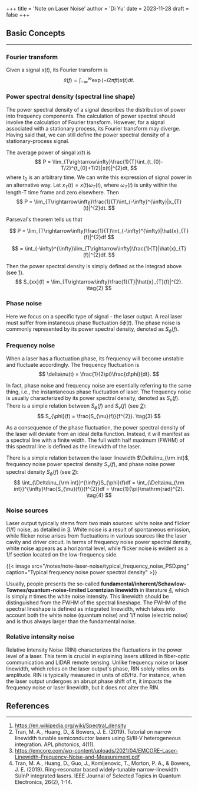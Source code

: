+++
title = 'Note on Laser Noise'
author = 'Di Yu'
date = 2023-11-28
draft = false
+++

<!-- # Note on Laser Noise
Created on 2023-11-28
Author Di Yu -->

## Basic Concepts
---
### Fourier transform
Given a signal $x(t)$, its Fourier transform is
$$
\hat{x}(f) = \int_{-\infty}^{\infty}\exp(-i2\pi ft)x(t)dt.  \tag{1}
$$

### Power spectral density (spectral line shape)
The power spectral density of a signal describes the distribution of power into frequency components. The calculation of power spectral should involve the calculation of Fourier transform. However, for a signal associated with a stationary process, its Fourier transform may diverge. Having said that, we can still define the power spectral density of a stationary-process signal.

The average power of singal $x(t)$ is
$$
P = \lim_{T\rightarrow\infty}\frac{1}{T}\int_{t_{0}-T/2}^{t_{0}+T/2}|x(t)|^{2}dt,
$$
where $t_{0}$ is an arbitrary time. We can write this expression of signal power in an alternative way. Let $x_{T}(t) = x(t)\omega_{T}(t)$, where $\omega_{T}(t)$ is unity within the length-T time frame and zero elsewhere. Then
$$
P = \lim_{T\rightarrow\infty}\frac{1}{T}\int_{-\infty}^{\infty}|x_{T}(t)|^{2}dt.
$$

Parseval's theorem tells us that

$$
P = \lim_{T\rightarrow\infty}\frac{1}{T}\int_{-\infty}^{\infty}|\hat{x}_{T}(f)|^{2}df
$$

$$
= \int_{-\infty}^{\infty}\lim_{T\rightarrow\infty}\frac{1}{T}|\hat{x}_{T}(f)|^{2}df.
$$

Then the power spectral density is simply defined as the integrad above (see [1](#references)).
$$
S_{xx}(f) = \lim_{T\rightarrow\infty}\frac{1}{T}|\hat{x}_{T}(f)|^{2}.  \tag{2}
$$

### Phase noise
Here we focus on a specific type of signal - the laser output. A real laser must suffer from instaneous phase fluctuation $\delta\phi(t)$. The phase noise is commonly represented by its power spectral density, denoted as $S_{\phi}(f)$.

### Frequency noise
When a laser has a fluctuation phase, its frequency will become unstable and fluctuate accordingly. The frequency fluctuation is
$$
\delta\nu(t) = \frac{1}{2\pi}\frac{d\phi}{dt}.
$$

In fact, phase noise and frequency noise are esentially referring to the same thing, i.e., the instantaneous phase fluctuation of laser. The frequency noise is usually characterized by its power spectral density, denoted as $S_{\nu}(f)$. There is a simple relation between $S_{\phi}(f)$ and $S_{\nu}(f)$ (see [2](#references)):
$$
S_{\phi}(f) = \frac{S_{\nu}(f)}{f^{2}}.  \tag{3}
$$

As a consequence of the phase fluctuation, the power spectral density of the laser will deviate from an ideal delta function. Instead, it will manifest as a spectral line with a finite width. The full width half maximum (FWHM) of this spectral line is defined as the linewidth of the laser. 

There is a simple relation between the laser linewidth $\Delta\nu_{\rm int}$,  frequency noise power spectral density $S_{\nu}(f)$, and phase noise power spectral density $S_{\phi}(f)$ (see [2](#references)):
$$
\int_{\Delta\nu_{\rm int}}^{\infty}S_{\phi}(f)df = \int_{\Delta\nu_{\rm int}}^{\infty}\frac{S_{\nu}(f)}{f^{2}}df = \frac{1}{\pi}\mathrm{rad}^{2}.  \tag{4}
$$

### Noise sources
Laser output typically stems from two main sources: white noise and flicker (1/f) noise, as detailed in [3](#references). White noise is a result of spontaneous emission, while flicker noise arises from fluctuations in various sources like the laser cavity and driver circuit. In terms of frequency noise power spectral density, white noise appears as a horizontal level, while flicker noise is evident as a 1/f section located on the low-frequency side.

{{< image src="/notes/note-laser-noise/typical_frequency_noise_PSD.png" caption="Typical frequency noise power spectral density" >}}

Usually, people presents the so-called **fundamental/inherent/Schawlow-Townes/quantum-noise-limited Lorentzian linewidth** in literature [4](#references), which is simply $\pi$ times the white noise intensity. This linewidth should be distinguished from the FWHM of the spectral lineshape. The FWHM of the spectral lineshape is defined as integrated linewidth, which takes into account both the white noise (quantum noise) and 1/f noise (electric noise) and is thus always larger than the fundamental noise.

### Relative intensity noise
Relative Intensity Noise (RIN) characterizes the fluctuations in the power level of a laser. This term is crucial in explaining lasers utilized in fiber-optic communication and LIDAR remote sensing. Unlike frequency noise or laser linewidth, which relies on the laser output's phase, RIN solely relies on its amplitude. RIN is typically measured in units of dB/Hz. For instance, when the laser output undergoes an abrupt phase shift of π, it impacts the frequency noise or laser linewidth, but it does not alter the RIN.

## References
---
1. https://en.wikipedia.org/wiki/Spectral_density
2. Tran, M. A., Huang, D., & Bowers, J. E. (2019). Tutorial on narrow linewidth tunable semiconductor lasers using Si/III-V heterogeneous integration. APL photonics, 4(11).
3. https://emcore.com/wp-content/uploads/2021/04/EMCORE-Laser-Linewidth-Frequency-Noise-and-Measurement.pdf
4. Tran, M. A., Huang, D., Guo, J., Komljenovic, T., Morton, P. A., & Bowers, J. E. (2019). Ring-resonator based widely-tunable narrow-linewidth Si/InP integrated lasers. IEEE Journal of Selected Topics in Quantum Electronics, 26(2), 1-14.